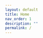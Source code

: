 ```yaml
---
layout: default
title: Home
nav_order: 1
description: ""
permalink: /
---
```



<script src="Examples/Grid/TemplateData/UnityProgress.js"></script>  
<script src="Examples/Grid/Build/UnityLoader.js"></script>
<script>
  var gameInstance = UnityLoader.instantiate("gameContainer", "Examples/Grid/Build/builds.json",{onProgress: UnityProgress});  
</script>
<div class="webgl-content">
  <div id="gameContainer" style="width: 960px; height: 540"></div>
</div>